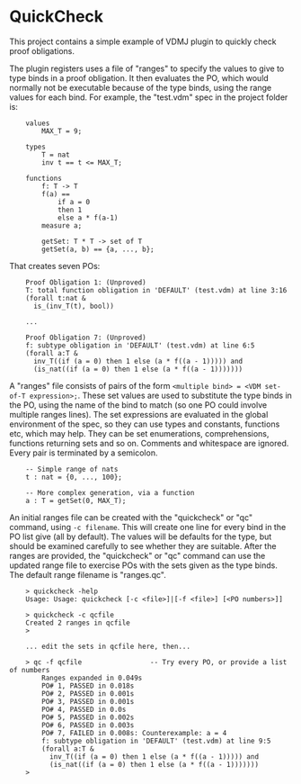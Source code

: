 # QuickCheck

This project contains a simple example of VDMJ plugin to quickly check proof obligations.

The plugin registers uses a file of "ranges" to specify the values to give to type binds in a proof obligation.
It then evaluates the PO, which would normally not be executable because of the type binds, using the range
values for each bind. For example, the "test.vdm" spec in the project folder is:

```
	values
		MAX_T = 9;
	
	types
		T = nat
		inv t == t <= MAX_T;
		
	functions
		f: T -> T
		f(a) ==
			if a = 0
			then 1
			else a * f(a-1)
		measure a;
		
		getSet: T * T -> set of T
		getSet(a, b) == {a, ..., b};
```

That creates seven POs:

```
	Proof Obligation 1: (Unproved)
	T: total function obligation in 'DEFAULT' (test.vdm) at line 3:16
	(forall t:nat &
	  is_(inv_T(t), bool))
	
	...
	
	Proof Obligation 7: (Unproved)
	f: subtype obligation in 'DEFAULT' (test.vdm) at line 6:5
	(forall a:T &
	  inv_T((if (a = 0) then 1 else (a * f((a - 1))))) and
	  (is_nat((if (a = 0) then 1 else (a * f((a - 1)))))))
```

A "ranges" file consists of pairs of the form `<multiple bind> = <VDM set-of-T expression>;`. These set values
are used to substitute the type binds in the PO, using the name of the bind to match (so one PO could involve
multiple ranges lines). The set expressions are evaluated in the global environment of the spec, so they can use
types and constants, functions etc, which may help. They can be set enumerations, comprehensions, functions
returning sets and so on. Comments and whitespace are ignored. Every pair is terminated by a semicolon.

```
	-- Simple range of nats
	t : nat = {0, ..., 100};
	
	-- More complex generation, via a function
	a : T = getSet(0, MAX_T);
```

An initial ranges file can be created with the "quickcheck" or "qc" command, using `-c filename`.
This will create one line for every bind in the PO list give (all by default). The values will be defaults for
the type, but should be examined carefully to see whether they are suitable.
After the ranges are provided, the "quickcheck" or "qc" command can use the updated range file to exercise POs
with the sets given as the type binds. The default range filename is "ranges.qc".

```
	> quickcheck -help
	Usage: Usage: quickcheck [-c <file>]|[-f <file>] [<PO numbers>]]
	
	> quickcheck -c qcfile
	Created 2 ranges in qcfile
	>
	
	... edit the sets in qcfile here, then...
	
	> qc -f qcfile                 -- Try every PO, or provide a list of numbers
		Ranges expanded in 0.049s
		PO# 1, PASSED in 0.018s
		PO# 2, PASSED in 0.001s
		PO# 3, PASSED in 0.001s
		PO# 4, PASSED in 0.0s
		PO# 5, PASSED in 0.002s
		PO# 6, PASSED in 0.003s
		PO# 7, FAILED in 0.008s: Counterexample: a = 4
		f: subtype obligation in 'DEFAULT' (test.vdm) at line 9:5
		(forall a:T &
		  inv_T((if (a = 0) then 1 else (a * f((a - 1))))) and
		  (is_nat((if (a = 0) then 1 else (a * f((a - 1)))))))
	>
```
